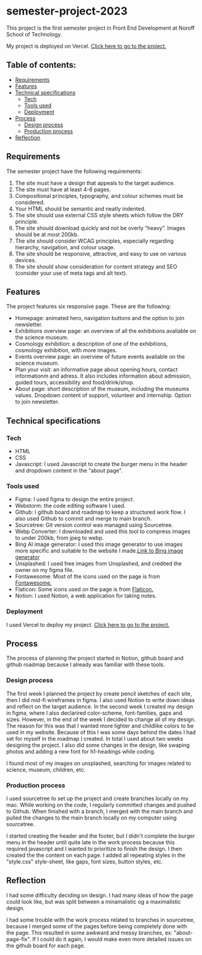 # semester-project-2023
This project is the first semester project in Front End Development at Noroff School of Technology.

My project is deployed on Vercel. [Click here to go to the project.](https://semester-project-2023.vercel.app/)

## Table of contents:
- [Requirements](#requirements)
- [Features](#features)
- [Technical specifications](#technical-specifications)
  - [Tech](#tech)
  - [Tools used](#tools-used)
  - [Deployment](#deployment)
- [Process](#process)
  - [Design process](#design-process)
  - [Production process](#production-process)
- [Reflection](#reflection)

## Requirements
The semester project have the following requirements:

1. The site must have a design that appeals to the target audience.
2. The site must have at least 4-6 pages.
3. Compositional principles, typography, and colour schemes must be considered.
4. Your HTML should be semantic and neatly indented.
5. The site should use external CSS style sheets which follow the DRY principle.
6. The site should download quickly and not be overly “heavy”. Images should be at most
200kb.
7. The site should consider WCAG principles, especially regarding hierarchy, navigation,
and colour usage.
8. The site should be responsive, attractive, and easy to use on various devices.
9. The site should show consideration for content strategy and SEO (consider your use of
meta tags and alt text).

## Features
The project features six responsive page. These are the following:
- Homepage: animated hero, navigation buttons and the option to join newsletter.
- Exhibitions overview page: an overview of all the exhibitions avaliable on the science museum.
- Cosmology exhibition: a description of one of the exhibitions, cosmology exhibition, with more images.
- Events overview page: an overview of future events avaliable on the science museum.
- Plan your visit: an informative page about opening hours, contact informationm and adress. It also includes information about admission, guided tours, accessibility and food/drink/shop.
- About page: short description of the museum, including the museums values. Dropdown content of support, volunteer and internship. Option to join newsletter.

## Technical specifications

### Tech
- HTML
- CSS
- Javascript: I used Javascript to create the burger menu in the header and dropdown content in the "about page".

### Tools used
- Figma: I used figma to design the entire project. 
- Webstorm: the code editing software I used.
- Github: I github board and roadmap to keep a structured work flow. I also used Github to commit and merge to main branch.
- Sourcetree: Git version control was managed using Sourcetree.
- Webp Converter: I downloaded and used this tool to compress images to under 200kb, from jpeg to webp.
- Bing AI image generator: I used this image generator to use images more specific and suitable to the website I made.[Link to Bing image generator](https://www.bing.com/images/create?FORM=GDPGLP)
- Unsplashed: I used free images from Unsplashed, and credited the owner on my figma file.
- Fontawesome: Most of the icons used on the page is from [Fontawesome.](https://fontawesome.com/icons)
- Flaticon: Some icons used on the page is from [Flaticon.](https://www.flaticon.com/)
- Notion: I used Notion, a web application for taking notes.

### Deployment 
I used Vercel to deploy my project. [Click here to go to the project.](https://semester-project-2023.vercel.app/)
  
## Process
The process of planning the project started in Notion, github board and github roadmap because I already was familiar with these tools.

### Design process
The first week I planned the project by create pencil sketches of each site, then I did mid-fi wireframes in figma. I also used Notion to write down ideas and reflect on the target audience. In the second week I created my design in figma, where I also declarired color-scheme, font-famliies, gaps and sizes. However, in the end of the week I decided to change all of my design. The reason for this was that I wanted more lighter and childlike colors to be used in my website. Because of this I was some days behind the dates I had set for myself in the roadmap I created. In total I used about two weeks designing the project. I also did some changes in the design, like swaping photos and adding a new font for h1-headings while coding.

I found most of my images on unsplashed, searching for images related to science, museum, children, etc.

### Production process
I used sourcetree to set up the project and create branches locally on my mac. While working on the code, I regularly committed changes and pushed to Github. When finished with a branch, I merged with the main branch and pulled the changes to the main branch locally on my computer using sourcetree. 

I started creating the header and the footer, but I didn't complete the burger menu in the header until quite late in the work process because this required javascript and I wanted to prioritize to finish the design. I then created the the content on each page. I added all repeating styles in the "style.css" style-sheet, like gaps, font sizes, button styles, etc. 

## Reflection
I had some difficulty deciding on design. I had many ideas of how the page could look like, but was split between a minamalistic og a maximalistic design.

I had some trouble with the work process related to branches in sourcetree, because I merged some of the pages before being completely done with the page. This resulted in some awkward and messy branches, ex: "about-page-fix". If I could do it again, I would make even more detailed issues on the github board for each page. 



